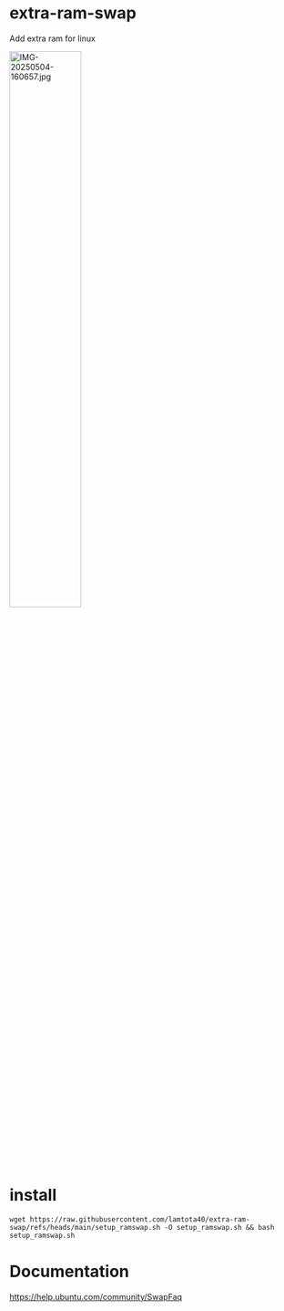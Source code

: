 # extra-ram-swap
Add extra ram for linux

<a href="https://postimg.cc/hfdcRg5c"><img src="https://i.postimg.cc/X72JFYKG/IMG-20250504-160657.jpg" width="50%" alt="IMG-20250504-160657.jpg"></a>
# install
```console
wget https://raw.githubusercontent.com/lamtota40/extra-ram-swap/refs/heads/main/setup_ramswap.sh -O setup_ramswap.sh && bash setup_ramswap.sh
```
# Documentation
https://help.ubuntu.com/community/SwapFaq
